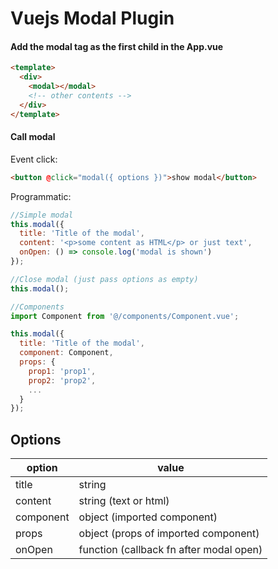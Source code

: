 # Vuejs Modal Plugin

####  Add the modal tag as the first child in the App.vue
```html
<template>
  <div>
    <modal></modal>
    <!-- other contents -->
  </div>
</template>
```

#### Call modal
Event click:
```html
<button @click="modal({ options })">show modal</button>
```

Programmatic:
```javascript
//Simple modal
this.modal({
  title: 'Title of the modal',
  content: '<p>some content as HTML</p> or just text',
  onOpen: () => console.log('modal is shown')
});

//Close modal (just pass options as empty)
this.modal();

//Components
import Component from '@/components/Component.vue';

this.modal({
  title: 'Title of the modal',
  component: Component,
  props: {
    prop1: 'prop1',
    prop2: 'prop2',
    ...
  }
});

```

## Options
option | value
------ | -----
title | string
content | string (text or html)
component | object (imported component)
props | object (props of imported component)
onOpen | function (callback fn after modal open)
